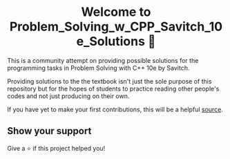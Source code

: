 <h1 align="center">Welcome to Problem_Solving_w_CPP_Savitch_10e_Solutions 👋</h1>
<p>
</p>
This is a community attempt on providing possible solutions for the programming tasks in Problem Solving with C++ 10e by Savitch.

Providing solutions to the the textbook isn't just the sole purpose of this repository but for the hopes of students to practice reading other people's codes and not just producing on their own.

If you have yet to make your first contributions, this will be a helpful [source](https://github.com/firstcontributions/first-contributions).

## Show your support

Give a ⭐️ if this project helped you!
